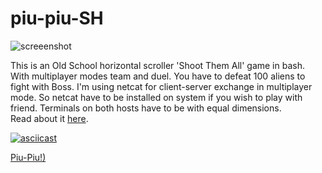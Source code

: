 # piu-piu-SH
![screeenshot](https://user-images.githubusercontent.com/18072680/34843658-2207ce84-f720-11e7-858e-83eaec80fea1.gif)

This is an Old School horizontal scroller 'Shoot Them All' game in bash.
With multiplayer modes team and duel. You have to defeat 100 aliens to fight with Boss.
I'm using netcat for client-server exchange in multiplayer mode.
So netcat have to be installed on system if you wish to play with friend.
Terminals on both hosts have to be with equal dimensions.<br>
Read about it <a href="https://habrahabr.ru/post/335960">here</a>.

[![asciicast](https://asciinema.org/a/DDLzQOgSrqVa3yS6zBoc37rhj.png)](https://asciinema.org/a/DDLzQOgSrqVa3yS6zBoc37rhj)

<a href="http://coub.com/view/1283mt">Piu-Piu!)</a>
